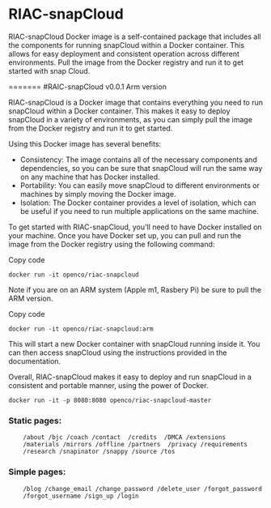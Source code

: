 # RIAC-snapCloud

RIAC-snapCloud Docker image is a self-contained package that includes all the components for running snapCloud within a Docker container. This allows for easy deployment and consistent operation across different environments. Pull the image from the Docker registry and run it to get started with snap Cloud.

=======
#RAIC-snapCloud v0.0.1 Arm version

RIAC-snapCloud is a Docker image that contains everything you need to run snapCloud within a Docker container. This makes it easy to deploy snapCloud in a variety of environments, as you can simply pull the image from the Docker registry and run it to get started.

Using this Docker image has several benefits:

-   Consistency: The image contains all of the necessary components and dependencies, so you can be sure that snapCloud will run the same way on any machine that has Docker installed.
-   Portability: You can easily move snapCloud to different environments or machines by simply moving the Docker image.
-   Isolation: The Docker container provides a level of isolation, which can be useful if you need to run multiple applications on the same machine.

To get started with RIAC-snapCloud, you'll need to have Docker installed on your machine. Once you have Docker set up, you can pull and run the image from the Docker registry using the following command:

Copy code

`docker run -it openco/riac-snapcloud`

Note if you are on an ARM system (Apple m1, Rasbery Pi)  be sure to pull the ARM version.

Copy code

`docker run -it openco/riac-snapcloud:arm`



This will start a new Docker container with snapCloud running inside it. You can then access snapCloud using the instructions provided in the documentation.

Overall, RIAC-snapCloud makes it easy to deploy and run snapCloud in a consistent and portable manner, using the power of Docker.

    docker run -it -p 8080:8080 openco/riac-snapcloud-master

### Static pages:

```
    /about /bjc /coach /contact  /credits  /DMCA /extensions
    /materials /mirrors /offline /partners  /privacy /requirements
    /research /snapinator /snappy /source /tos
```

### Simple pages:

```
    /blog /change_email /change_password /delete_user /forgot_password
    /forgot_username /sign_up /login
```
